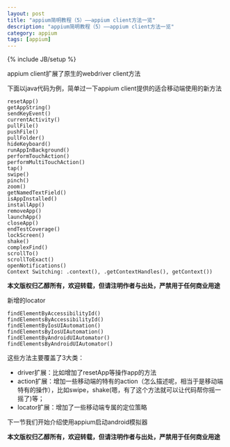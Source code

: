 ```yaml
---
layout: post
title: "appium简明教程（5）——appium client方法一览"
description: "appium简明教程（5）——appium client方法一览"
category: appium 
tags: [appium]
---
```

{% include JB/setup %}

appium client扩展了原生的webdriver client方法

下面以java代码为例，简单过一下appium client提供的适合移动端使用的新方法

```
resetApp() 
getAppString()
sendKeyEvent()
currentActivity()
pullFile()
pushFile()
pullFolder()
hideKeyboard()
runAppInBackground()
performTouchAction()
performMultiTouchAction()
tap()
swipe()
pinch()
zoom()
getNamedTextField()
isAppInstalled()
installApp()
removeApp()
launchApp()
closeApp()
endTestCoverage()
lockScreen()
shake()
complexFind()
scrollTo()
scrollToExact()
openNotifications()
Context Switching: .context(), .getContextHandles(), getContext())
```
**本文版权归乙醇所有，欢迎转载，但请注明作者与出处，严禁用于任何商业用途**

新增的locator

```
findElementByAccessibilityId()
findElementsByAccessibilityId()
findElementByIosUIAutomation()
findElementsByIosUIAutomation()
findElementByAndroidUIAutomator()
findElementsByAndroidUIAutomator()
```

这些方法主要覆盖了3大类：

* driver扩展：比如增加了resetApp等操作app的方法
* action扩展：增加一些移动端的特有的action（怎么描述呢，相当于是移动端 特有的操作），比如swipe，shake(嗯，有了这个方法就可以让代码帮你摇一摇了)等；
* locator扩展：增加了一些移动端专属的定位策略


下一节我们开始介绍使用appium启动android模拟器


**本文版权归乙醇所有，欢迎转载，但请注明作者与出处，严禁用于任何商业用途**
